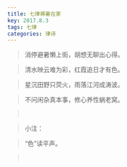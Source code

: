 ```yaml
---
title: 七律褥暑在家
key: 2017.8.3
tags: 七律
categories: 律诗
---
```


<blockquote class="blockquote-center">消停避暑懒上街，胡想无聊出心得。
</blockquote>
<blockquote class="blockquote-center">清水映云难为彩，红霞追日才有色。
</blockquote>
<blockquote class="blockquote-center">星沉田野只荧火，雨落江河成涛波。
</blockquote>
<blockquote class="blockquote-center">不问闲杂真本事，修心养性蜗老窝。
</blockquote>
<blockquote class="blockquote-center"></br>
</blockquote>
<blockquote class="blockquote-center">小注：
</blockquote>
<blockquote class="blockquote-center">“色”读平声。
</blockquote>
<blockquote class="blockquote-center"></br>
</blockquote>
